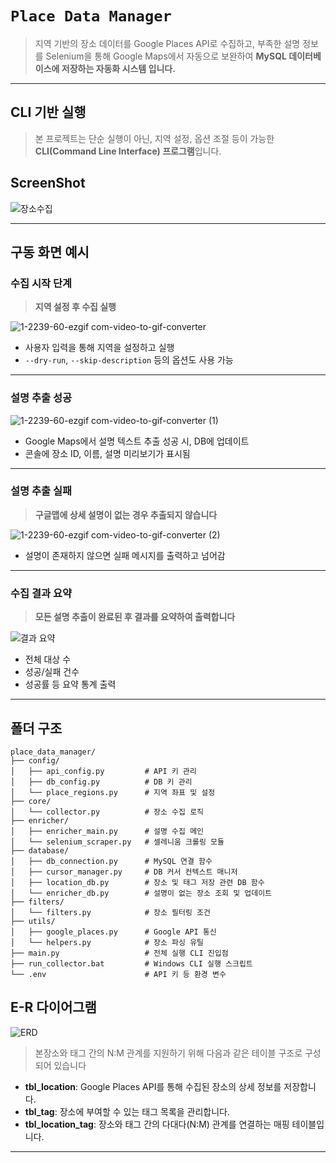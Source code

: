 # `Place Data Manager`

> 지역 기반의 장소 데이터를 Google Places API로 수집하고,
> 부족한 설명 정보를 Selenium을 통해 Google Maps에서 자동으로 보완하여
> **MySQL 데이터베이스에 저장하는 자동화 시스템 입니다.**

---

## CLI 기반 실행

> 본 프로젝트는 단순 실행이 아닌, 지역 설정, 옵션 조절 등이 가능한
> **CLI(Command Line Interface) 프로그램**입니다.

## ScreenShot

![장소수집](https://github.com/user-attachments/assets/729b968f-4537-432c-965e-d07430f516dd)

---

## 구동 화면 예시

### 수집 시작 단계

> **지역 설정 후 수집 실행**

![1-2239-60-ezgif com-video-to-gif-converter](https://github.com/user-attachments/assets/9499b37f-7d58-4fab-a071-96da9c3cca20)

- 사용자 입력을 통해 지역을 설정하고 실행  
- `--dry-run`, `--skip-description` 등의 옵션도 사용 가능

---

### 설명 추출 성공

![1-2239-60-ezgif com-video-to-gif-converter (1)](https://github.com/user-attachments/assets/6275e300-b008-4c87-9fd2-b5fbad84a96c)

- Google Maps에서 설명 텍스트 추출 성공 시, DB에 업데이트  
- 콘솔에 장소 ID, 이름, 설명 미리보기가 표시됨

---

### 설명 추출 실패

> **구글맵에 상세 설명이 없는 경우 추출되지 않습니다**

![1-2239-60-ezgif com-video-to-gif-converter (2)](https://github.com/user-attachments/assets/88a2aef3-706b-42e1-9077-328d88fcc1b2)

- 설명이 존재하지 않으면 실패 메시지를 출력하고 넘어감

---

### 수집 결과 요약

> **모든 설명 추출이 완료된 후 결과를 요약하여 출력합니다**

![결과 요약](https://github.com/user-attachments/assets/943fbe6f-ffb4-48de-9983-54297171a219)

- 전체 대상 수
- 성공/실패 건수
- 성공률 등 요약 통계 출력





---

## 폴더 구조

```
place_data_manager/
├── config/
│   ├── api_config.py         # API 키 관리
│   ├── db_config.py          # DB 키 관리
│   └── place_regions.py      # 지역 좌표 및 설정
├── core/
│   └── collector.py          # 장소 수집 로직
├── enricher/
│   ├── enricher_main.py      # 설명 수집 메인
│   └── selenium_scraper.py   # 셀레니움 크롤링 모듈
├── database/
│   ├── db_connection.py      # MySQL 연결 함수
│   ├── cursor_manager.py     # DB 커서 컨텍스트 매니저
│   ├── location_db.py        # 장소 및 태그 저장 관련 DB 함수
│   └── enricher_db.py        # 설명이 없는 장소 조회 및 업데이트
├── filters/
│   └── filters.py            # 장소 필터링 조건
├── utils/
│   ├── google_places.py      # Google API 통신
│   └── helpers.py            # 장소 파싱 유틸
├── main.py                   # 전체 실행 CLI 진입점
├── run_collector.bat         # Windows CLI 실행 스크립트
└── .env                      # API 키 등 환경 변수
```

## E-R 다이어그램

![ERD](https://github.com/user-attachments/assets/b823e6fb-8473-44de-b340-d328380f32d0)

> 본장소와 태그 간의 N:M 관계를 지원하기 위해 다음과 같은 테이블 구조로 구성되어 있습니다
- **tbl_location**: Google Places API를 통해 수집된 장소의 상세 정보를 저장합니다.
- **tbl_tag**: 장소에 부여할 수 있는 태그 목록을 관리합니다.
- **tbl_location_tag**: 장소와 태그 간의 다대다(N:M) 관계를 연결하는 매핑 테이블입니다.

---
